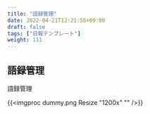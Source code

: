 ```yaml
---
title: "語録管理"
date: 2022-04-21T12:21:55+09:00
draft: false
tags: ["日報テンプレート"]
weight: 111
---
```


## 語録管理

語録管理

{{<imgproc dummy.png Resize "1200x" "" />}}
